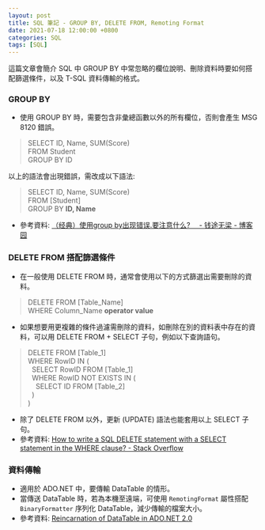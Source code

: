 ```yaml
---
layout: post
title: SQL 筆記 - GROUP BY, DELETE FROM, Remoting Format
date: 2021-07-18 12:00:00 +0800
categories: SQL
tags: [SQL]
--- 
```


這篇文章會簡介 SQL 中 GROUP BY 中常忽略的欄位說明、刪除資料時要如何搭配篩選條件，以及 T-SQL 資料傳輸的格式。

### GROUP BY

- 使用 GROUP BY 時，需要包含非彙總函數以外的所有欄位，否則會產生 MSG 8120 錯誤。

> SELECT ID, Name, SUM(Score) <br>
> FROM Student <br>
> GROUP BY ID

以上的語法會出現錯誤，需改成以下語法:

> SELECT ID, Name, SUM(Score) <br>
> FROM [Student] <br>
> GROUP BY **ID, Name**

- 參考資料: [（经典）使用group by出现错误.要注意什么?　 - 钱途无梁 - 博客园](https://www.cnblogs.com/qiantuwuliang/archive/2009/05/31/1492823.html)

### DELETE FROM 搭配篩選條件

- 在一般使用 DELETE FROM 時，通常會使用以下的方式篩選出需要刪除的資料。

> DELETE FROM [Table_Name] <br>
> WHERE Column_Name **operator value**

- 如果想要用更複雜的條件過濾需刪除的資料，如刪除在別的資料表中存在的資料，可以用 DELETE FROM + SELECT 子句，例如以下查詢語句。

> DELETE FROM [Table_1] <br>
> WHERE RowID IN ( <br>
> &nbsp;&nbsp;SELECT RowID FROM [Table_1] <br>
> &nbsp;&nbsp;WHERE RowID NOT EXISTS IN ( <br>
> &nbsp;&nbsp;&nbsp;&nbsp;SELECT ID FROM [Table_2] <br>
> &nbsp;&nbsp;) <br>
> ) <br>

- 除了 DELETE FROM 以外，更新 (UPDATE) 語法也能套用以上 SELECT 子句。
- 參考資料: [How to write a SQL DELETE statement with a SELECT statement in the WHERE clause? - Stack Overflow](https://stackoverflow.com/questions/17548751/how-to-write-a-sql-delete-statement-with-a-select-statement-in-the-where-clause)

### 資料傳輸

- 適用於 ADO.NET 中，要傳輸 DataTable 的情形。
- 當傳送 DataTable 時，若為本機至遠端，可使用 `RemotingFormat` 屬性搭配 `BinaryFormatter`  序列化 DataTable，減少傳輸的檔案大小。
- 參考資料: [Reincarnation of DataTable in ADO.NET 2.0](https://www.c-sharpcorner.com/article/reincarnation-of-datatable-in-ado-net-2-0/)

